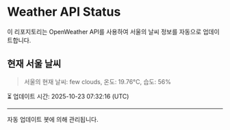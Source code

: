 
# Weather API Status

이 리포지토리는 OpenWeather API를 사용하여 서울의 날씨 정보를 자동으로 업데이트합니다.

## 현재 서울 날씨
> 서울의 현재 날씨: few clouds, 온도: 19.76°C, 습도: 56%

⏳ 업데이트 시간: 2025-10-23 07:32:16 (UTC)

---
자동 업데이트 봇에 의해 관리됩니다.
